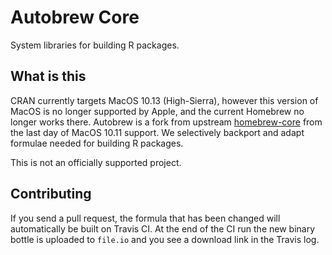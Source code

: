 # Autobrew Core

System libraries for building R packages.

## What is this

CRAN currently targets MacOS 10.13 (High-Sierra), however this version of MacOS is no longer supported by Apple, and the current Homebrew no longer works there. Autobrew is a fork from upstream [homebrew-core](https://github.com/homebrew/homebrew-core) from the last day of MacOS 10.11 support. We selectively backport and adapt formulae needed for building R packages.

This is not an officially supported project.

## Contributing

If you send a pull request, the formula that has been changed will automatically be built on Travis CI. At the end of the CI run the new binary bottle is uploaded to `file.io` and you see a download link in the Travis log.
